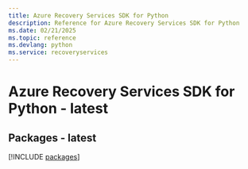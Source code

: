 ```yaml
---
title: Azure Recovery Services SDK for Python
description: Reference for Azure Recovery Services SDK for Python
ms.date: 02/21/2025
ms.topic: reference
ms.devlang: python
ms.service: recoveryservices
---
```

# Azure Recovery Services SDK for Python - latest
## Packages - latest
[!INCLUDE [packages](recovery-services-index.md)]